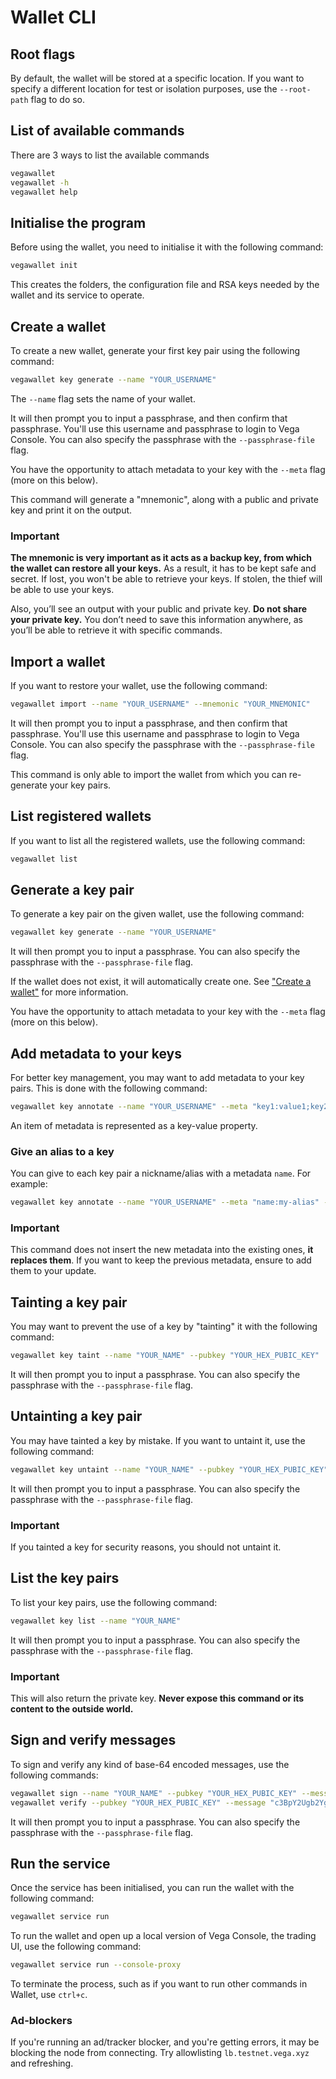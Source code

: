 # Wallet CLI

## Root flags

By default, the wallet will be stored at a specific location. If you want to
specify a different location for test or isolation purposes, use
the ``--root-path`` flag to do so.

## List of available commands

There are 3 ways to list the available commands

```sh
vegawallet
vegawallet -h
vegawallet help
```

## Initialise the program

Before using the wallet, you need to initialise it with the following command:

```sh
vegawallet init
```

This creates the folders, the configuration file and RSA keys needed by the
wallet and its service to operate.

## Create a wallet

To create a new wallet, generate your first key pair using the following
command:

```sh
vegawallet key generate --name "YOUR_USERNAME"
```

The `--name` flag sets the name of your wallet.

It will then prompt you to input a passphrase, and then confirm that passphrase.
You'll use this username and passphrase to login to Vega Console. You can also
specify the passphrase with the `--passphrase-file` flag.

You have the opportunity to attach metadata to your key with the ``--meta``
flag (more on this below).

This command will generate a "mnemonic", along with a public and private key and
print it on the output.

### Important

**The mnemonic is very important as it acts as a backup key, from which the
wallet can restore all your keys.** As a result, it has to be kept safe and
secret. If lost, you won't be able to retrieve your keys. If stolen, the thief
will be able to use your keys.

Also, you’ll see an output with your public and private key. **Do not share your
private key.** You don’t need to save this information anywhere, as you’ll be
able to retrieve it with specific commands.

## Import a wallet

If you want to restore your wallet, use the following command:

```sh
vegawallet import --name "YOUR_USERNAME" --mnemonic "YOUR_MNEMONIC"
```

It will then prompt you to input a passphrase, and then confirm that passphrase.
You'll use this username and passphrase to login to Vega Console. You can also
specify the passphrase with the `--passphrase-file` flag.

This command is only able to import the wallet from which you can re-generate
your key pairs.

## List registered wallets

If you want to list all the registered wallets, use the following command:

```sh
vegawallet list
```

## Generate a key pair

To generate a key pair on the given wallet, use the following command:

```sh
vegawallet key generate --name "YOUR_USERNAME"
```

It will then prompt you to input a passphrase. You can also specify the
passphrase with the `--passphrase-file` flag.

If the wallet does not exist, it will automatically create one. See
["Create a wallet"](#create-a-wallet) for more information.

You have the opportunity to attach metadata to your key with the ``--meta``
flag (more on this below).

## Add metadata to your keys

For better key management, you may want to add metadata to your key pairs. This
is done with the following command:

```sh
vegawallet key annotate --name "YOUR_USERNAME" --meta "key1:value1;key2:value2" --pubkey "YOUR_HEX_PUBLIC_KEY"
```

An item of metadata is represented as a key-value property.

### Give an alias to a key

You can give to each key pair a nickname/alias with a metadata `name`. For example:

```sh
vegawallet key annotate --name "YOUR_USERNAME" --meta "name:my-alias" --pubkey "YOUR_HEX_PUBLIC_KEY"
```

### Important

This command does not insert the new metadata into the existing ones, **it
replaces them**. If you want to keep the previous metadata, ensure to add them
to your update.

## Tainting a key pair

You may want to prevent the use of a key by "tainting" it with the following
command:

```sh
vegawallet key taint --name "YOUR_NAME" --pubkey "YOUR_HEX_PUBIC_KEY"
```

It will then prompt you to input a passphrase. You can also specify the
passphrase with the `--passphrase-file` flag.

## Untainting a key pair

You may have tainted a key by mistake. If you want to untaint it, use the
following command:

```sh
vegawallet key untaint --name "YOUR_NAME" --pubkey "YOUR_HEX_PUBIC_KEY"
```

It will then prompt you to input a passphrase. You can also specify the
passphrase with the `--passphrase-file` flag.

### Important

If you tainted a key for security reasons, you should not untaint it. 

## List the key pairs

To list your key pairs, use the following command:

```sh
vegawallet key list --name "YOUR_NAME"
```

It will then prompt you to input a passphrase. You can also specify the
passphrase with the `--passphrase-file` flag.

### Important

This will also return the private key. **Never expose this command or its
content to the outside world.**

## Sign and verify messages

To sign and verify any kind of base-64 encoded messages, use the following
commands:

```sh
vegawallet sign --name "YOUR_NAME" --pubkey "YOUR_HEX_PUBIC_KEY" --message "c3BpY2Ugb2YgZHVuZQo="
vegawallet verify --pubkey "YOUR_HEX_PUBIC_KEY" --message "c3BpY2Ugb2YgZHVuZQo=" --signature "76f978asd6fa8s76f"
```

It will then prompt you to input a passphrase. You can also specify the
passphrase with the `--passphrase-file` flag.

## Run the service

Once the service has been initialised, you can run the wallet with the following
command:

```sh
vegawallet service run
```

To run the wallet and open up a local version of Vega Console, the trading UI,
use the following command:

```sh
vegawallet service run --console-proxy
```

To terminate the process, such as if you want to run other commands in Wallet,
use `ctrl+c`.

### Ad-blockers

If you're running an ad/tracker blocker, and you're getting errors, it may be
blocking the node from connecting. Try allowlisting `lb.testnet.vega.xyz` and
refreshing.
